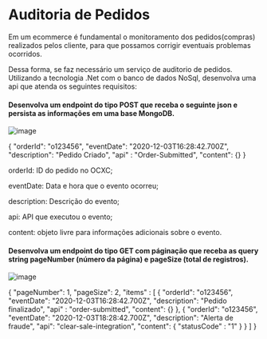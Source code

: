 # Auditoria de Pedidos

Em um ecommerce é fundamental o monitoramento dos pedidos(compras) realizados pelos cliente, para que possamos corrigir eventuais problemas ocorridos.

Dessa forma, se faz necessário um serviço de auditorio de pedidos. Utilizando a tecnologia .Net com o banco de dados NoSql, desenvolva uma api que atenda os seguintes requisitos:


<h4>Desenvolva um endpoint do tipo POST que receba o seguinte json e persista as informações em uma base MongoDB.</h4>

![image](https://user-images.githubusercontent.com/76007795/135312716-af84fa71-61a9-409d-99ea-dada1f2d1c97.png)

{
  "orderId": "o123456",
  "eventDate": "2020-12-03T16:28:42.700Z",
  "description": "Pedido Criado",
  "api" : "Order-Submitted",
  "content": {}
}

orderId: ID do pedido no OCXC;

eventDate: Data e hora que o evento ocorreu;

description: Descrição do evento;

api: API que executou o evento;

content: objeto livre para informações adicionais sobre o evento.


<h4>Desenvolva um endpoint do tipo GET com páginação que receba as query string pageNumber (número da página) e pageSize (total de registros).</h4>

![image](https://user-images.githubusercontent.com/76007795/135312966-a12c1c22-81c3-49bf-96e4-8a7b90593133.png)

{
"pageNumber": 1,
"pageSize": 2,
 "items" : [
  {
    "orderId": "o123456",
    "eventDate": "2020-12-03T16:28:42.700Z",
    "description": "Pedido finalizado",
    "api" : "order-submitted",
    "content": {}
  },
  {
    "orderId": "o123456",
    "eventDate": "2020-12-03T18:28:42.700Z",
    "description": "Alerta de fraude",
    "api": "clear-sale-integration",
    "content": {
       "statusCode" : "1"
    }
  }
 ]
}
